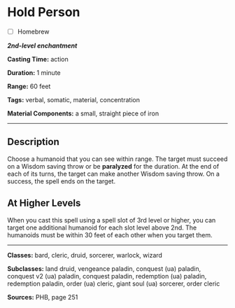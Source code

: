 # Hold Person

- [ ] Homebrew

***2nd-level enchantment***

**Casting Time:** action

**Duration:** 1 minute

**Range:** 60 feet

**Tags:** verbal, somatic, material, concentration

**Material Components:** a small, straight piece of iron

---

## Description
Choose a humanoid that you can see within range. The target must succeed on a Wisdom saving throw or be **paralyzed** for the duration. At the end of each of its turns, the target can make another Wisdom saving throw. On a success, the spell ends on the target.

## At Higher Levels
When you cast this spell using a spell slot of 3rd level or higher, you can target one additional humanoid for each slot level above 2nd. The humanoids must be within 30 feet of each other when you target them.

---

**Classes:** bard, cleric, druid, sorcerer, warlock, wizard

**Subclasses:** land druid, vengeance paladin, conquest (ua) paladin, conquest v2 (ua) paladin, conquest paladin, redemption (ua) paladin, redemption paladin, order (ua) cleric, giant soul (ua) sorcerer, order cleric

**Sources:** PHB, page 251
